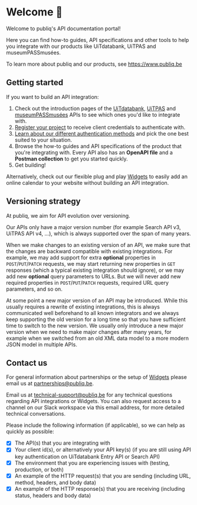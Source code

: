 <!--
  This document contains the Markdown for the landing page on https://docs.publiq.be
  Note that this page is not deployed, but instead must be configured via https://docs.publiq.be/admin/settings ("Landing Page")
  A copy is stored here in git for safekeeping and version control.
-->

# Welcome 👋

Welcome to publiq's API documentation portal!

Here you can find how-to guides, API specifications and other tools to help you integrate with our products like UiTdatabank, UiTPAS and museumPASSmusées.

To learn more about publiq and our products, see <https://www.publiq.be>

## Getting started

If you want to build an API integration:

1. Check out the introduction pages of the [UiTdatabank](https://docs.publiq.be/docs/uitdatabank/introduction), [UiTPAS](https://docs.publiq.be/docs/uitpas) and [museumPASSmusées](https://docs.publiq.be/docs/museumpassmusees) APIs to see which ones you'd like to integrate with.
2. [Register your project](https://docs.publiq.be/docs/authentication/requesting-credentials) to receive client credentials to authenticate with.
3. [Learn about our different authentication methods](https://docs.publiq.be/docs/authentication/methods/overview) and pick the one best suited to your situation.
4. Browse the how-to guides and API specifications of the product that you're integrating with. Every API also has an **OpenAPI file** and a **Postman collection** to get you started quickly.
5. Get building!

Alternatively, check out our flexible plug and play [Widgets](https://docs.publiq.be/docs/widgets) to easily add an online calendar to your website without building an API integration.

## Versioning strategy

At publiq, we aim for API evolution over versioning.

Our APIs only have a major version number (for example Search API v3, UiTPAS API v4, ...), which is always supported over the span of many years.

When we make changes to an existing version of an API, we make sure that the changes are backward compatible with existing integrations.
For example, we may add support for extra **optional** properties in `POST`/`PUT`/`PATCH` requests, we may start returning new properties in `GET` responses (which a typical existing integration should ignore), or we may add new **optional** query parameters to URLs.
But we will never add new required properties in `POST`/`PUT`/`PATCH` requests, required URL query parameters, and so on.

At some point a new major version of an API may be introduced. While this usually requires a rewrite of existing integrations, this is always communicated well beforehand to all known integrators and we always keep supporting the old version for a long time so that you have sufficient time to switch to the new version.
We usually only introduce a new major version when we need to make major changes after many years, for example when we switched from an old XML data model to a more modern JSON model in multiple APIs.

## Contact us

For general information about partnerships or the setup of [Widgets](https://docs.publiq.be/docs/widgets) please email us at partnerships@publiq.be.

Email us at technical-support@publiq.be for any technical questions regarding API integrations or Widgets. You can also request access to a channel on our Slack workspace via this email address, for more detailed technical conversations.

Please include the following information (if applicable), so we can help as quickly as possible:

* [x] The API(s) that you are integrating with
* [x] Your client id(s), or alternatively your API key(s) (if you are still using API key authentication on UiTdatabank Entry API or Search API)
* [x] The environment that you are experiencing issues with (testing, production, or both)
* [x] An example of the HTTP request(s) that you are sending (including URL, method, headers, and body data)
* [x] An example of the HTTP response(s) that you are receiving (including status, headers and body data)
